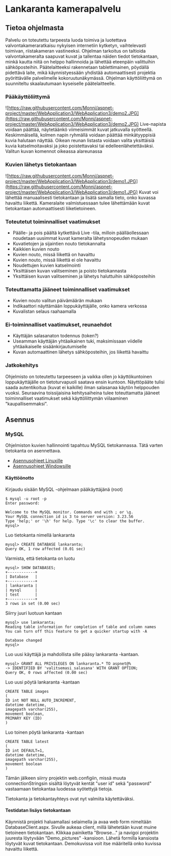 # Lankaranta kamerapalvelu
## Tietoa ohjelmasta
Palvelu on toteutettu tarpeesta luoda toimiva ja luotettava valvontakameraratkaisu nykyisen internetiin kytketyn, vaihtelevasti toimivan, riistakameran vastineeksi. Ohjelman tarkoitus on taltioida valvontakameralta saapuvat kuvat ja tallentaa näiden tiedot tietokantaan, minkä kautta niitä on helppo hallinnoida ja lähettää eteenpäin valittuihin sähköposteihin.
Päätelaitteeksi rakennetaan tablettimainen, pöydällä pidettävä laite, mikä käynnistyessään yhdistää automaattisesti projektia pyörittävälle palvelimelle kokoruutunäkymässä. Ohjelman käyttöliittymä on suunniteltu skaalautumaan kyseiselle päätelaitteelle.

### Pääkäyttöliittymä
![https://raw.githubusercontent.com/Monni/aspnet-project/master/WebApplication3/WebApplication3/demo2.JPG](https://raw.githubusercontent.com/Monni/aspnet-project/master/WebApplication3/WebApplication3/demo2.JPG)
Live-napista voidaan päättää, näytetäänkö viimeisimmät kuvat jatkuvalla syötteellä.
Keskimmäisellä, kolmen napin ryhmällä voidaan päättää minkätyyppisiä kuvia halutaan näyttää.
Oikean reunan listasta voidaan valita yksittäisiä kuvia katselmoitavaksi ja joko poistettavaksi tai edelleenlähetettäväksi. Valitun kuvan komennot oikeassa alareunassa

### Kuvien lähetys tietokantaan
![https://raw.githubusercontent.com/Monni/aspnet-project/master/WebApplication3/WebApplication3/demo1.JPG](https://raw.githubusercontent.com/Monni/aspnet-project/master/WebApplication3/WebApplication3/demo1.JPG)
Kuvat voi lähettää manuaalisesti tietokantaan ja lisätä samalla tieto, onko kuvassa havaittu liikettä. Kameralaite valmistuessaan tulee lähettämään kuvat tietokantaan automaattisesti liiketietoineen.

### Toteutetut toiminnalliset vaatimukset
* Päälle- ja pois päältä kytkettävä Live -tila, milloin päälläollessaan noudetaan uusimmat kuvat kameralta lähetysnopeuden mukaan
* Kuvatietojen ja sijaintien nouto tietokannalta
* Kaikkien kuvien nouto
* Kuvien nouto, missä liikettä on havaittu
* Kuvien nouto, missä liikettä ei ole havaittu
* Noudettujen kuvien katselmointi
* Yksittäisen kuvan valitseminen ja poisto tietokannasta
* Yksittäisen kuvan valitseminen ja lähetys haluttuihin sähköposteihin

### Toteuttamatta jääneet toiminnalliset vaatimukset
* Kuvien nouto valitun päivämäärän mukaan
* Indikaattori näyttämään loppukäyttäjälle, onko kamera verkossa
* Kuvalistan selaus raahaamalla

### Ei-toiminnalliset vaatimukset, reunaehdot
* Käyttäjän salasanaton todennus (token?)
* Useamman käyttäjän yhtäaikainen tuki, maksimissaan viidelle yhtäaikaiselle sisäänkirjautumiselle
* Kuvan automaattinen lähetys sähköposteihin, jos liikettä havaittu

### Jatkokehitys
Ohjelmisto on toteutettu tarpeeseen ja vaikka ollen jo käyttökuntoinen loppukäyttäjälle on tietoturvapuoli saatava ensin kuntoon. Näyttöpääte tulisi saada autentikoitua (kuvat ei kaikille) ilman salasanaa käytön helppouden vuoksi. Seuraavina toissijaisina kehitysaiheina tulee toteuttamatta jääneet toiminnalliset vaatimukset sekä käyttöliittymän viilaaminen "kaupallisemmaksi".

## Asennus
### MySQL
Ohjelmiston kuvien hallinnointi tapahtuu MySQL tietokannassa. Tätä varten tietokanta on asennettava.
* [Asennusohjeet Linuxille](https://www.linux.fi/wiki/MySQL:n_k%C3%A4ytt%C3%B6%C3%B6notto)
* [Asennusohjeet Windowsille](http://dev.mysql.com/doc/refman/5.7/en/windows-installation.html)

#### Käyttöönotto
Kirjaudu sisään MySQL -ohjelmaan pääkäyttäjänä (root)
```
$ mysql -u root -p
Enter password:
```
```
Welcome to the MySQL monitor. Commands end with ; or \g.
Your MySQL connection id is 3 to server version: 3.23.56
Type 'help;' or '\h' for help. Type '\c' to clear the buffer.
mysql>
```
Luo tietokanta nimellä lankaranta
```
mysql> CREATE DATABASE lankaranta;
Query OK, 1 row affected (0.01 sec)
```
Varmista, että tietokanta on luotu
```
mysql> SHOW DATABASES;
+------------+
| Database   |
+------------+
| lankaranta |
| mysql      |
| test       |
+------------+
3 rows in set (0.00 sec)
```
Siirry juuri luotuun kantaan
```
mysql> use lankaranta;
Reading table information for completion of table and column names
You can turn off this feature to get a quicker startup with -A

Database changed
mysql>
```
Luo uusi käyttäjä ja mahdollista sille pääsy lankaranta -kantaan.
```
mysql> GRANT ALL PRIVILEGES ON lankaranta.* TO aspnet@%
-> IDENTIFIED BY 'valitsemasi_salasana' WITH GRANT OPTION;
Query OK, 0 rows affected (0.00 sec)
```
Luo uusi pöytä lankaranta -kantaan
```
CREATE TABLE images
(
ID int NOT NULL AUTO_INCREMENT,
datetime datetime,
imagepath varchar(255),
movement boolean,
PRIMARY KEY (ID)
)
```
Luo toinen pöytä lankaranta -kantaan
```
CREATE TABLE latest
(
ID int DEFAULT=1,
datetime datetime,
imagepath varchar(255),
movement boolean
)
```
Tämän jälkeen siirry projektin web.configiin, missä muuta connectionStringsin sisältä löytyvät kentät "user id" sekä "password" vastaamaan tietokantaa luodessa syötettyjä tietoja.

Tietokanta ja tietokantayhteys ovat nyt valmiita käytettäväksi. 
#### Testidatan lisäys tietokantaan
Käynnistä projekti haluamallasi selaimella ja avaa web form nimeltään DatabaseClient.aspx.
Sivulle aukeaa client, millä lähetetään kuvat muine tietoineen tietokantaan. Klikkaa painiketta "Browse..." ja navigoi projektin juuresta löytyvään "Demo_pictures" -kansioon. Lähetä formilla kansiosta löytyvät kuvat tietokantaan. Demokuvissa voit itse määritellä onko kuvissa havaittu liikettä.
